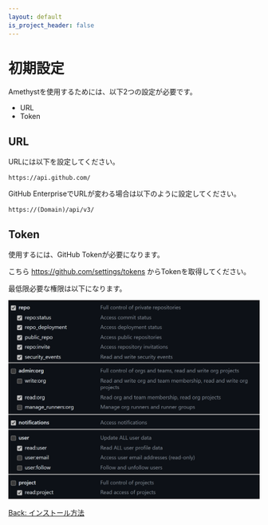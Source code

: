 ```yaml
---
layout: default
is_project_header: false
---
```


# 初期設定

Amethystを使用するためには、以下2つの設定が必要です。

- URL
- Token

## URL

URLには以下を設定してください。

```
https://api.github.com/
```

GitHub EnterpriseでURLが変わる場合は以下のように設定してください。

```
https://(Domain)/api/v3/
```

## Token

使用するには、GitHub Tokenが必要になります。

こちら https://github.com/settings/tokens からTokenを取得してください。

最低限必要な権限は以下になります。

![auth](../img/auth.png)

<div class="nav">
  <a href="install.html" class="btn">Back: インストール方法</a>
</div>
